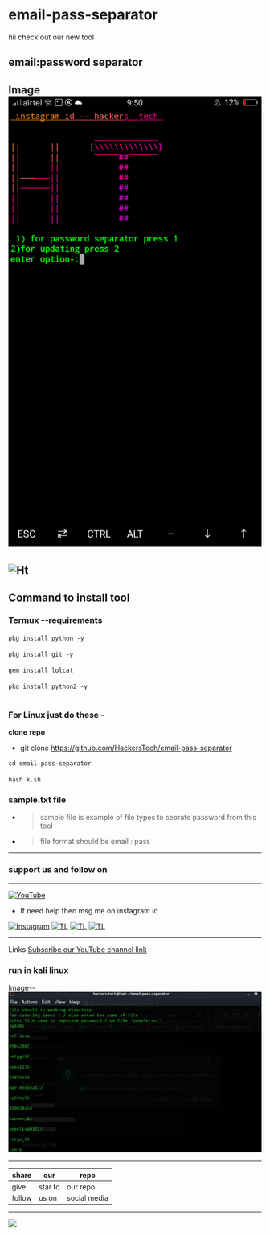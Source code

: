 # email-pass-separator


hii check out  our new tool
## email:password separator


Image ![](https://github.com/HackersTech/email-pass-separator/blob/main/Screenshot_2021-07-30-21-50-47-17.png)
---
![Ht](https://img.shields.io/badge/Made%20by-hackersTech-brightgreen)
---

## Command to install tool

### Termux --requirements
```
pkg install python -y

pkg install git -y

gem install lolcat

pkg install python2 -y


```

### For Linux just do these -

**clone** **repo**


- git clone https://github.com/HackersTech/email-pass-separator
```
cd email-pass-separator

bash k.sh
```
### sample.txt file
- >sample file is example of file types to seprate password from this tool
- >file format should be email : pass
---
### support us and follow on 

---
<a href="https://youtube.com/channel/UCEX1r_jZouOOpKY7DiWIR6A"><img title="YouTube" src="https://img.shields.io/badge/YouTube-Hackers Tech-blue?style=for-the-badge&logo=Youtube"></a>

- If need help then msg me on instagram id

[![Instagram](https://img.shields.io/badge/INSTAGRAM-ForHelp-green?style=for-the-badge&logo=instagram)](
https://instagram.com/hackers__tech?utm_medium=copy_link)
[![TL](https://img.shields.io/badge/TELEGRAM-CHANNEL-brightgreen?style=for-the-badge&logo=telegram)](https://t.me/hacker_s_tech)
[![TL](https://img.shields.io/badge/Twitter-account-red?style=for-the-badge&logo=Twitter)](https://twitter.com/HackersTech1?s=09)
[![TL](https://img.shields.io/badge/reddit-account-blueviolet?style=for-the-badge&logo=reddit)](https://twitter.com/HackersTech1?s=09)



---
Links
[Subscribe our YouTube channel link](https://youtube.com/channel/UCEX1r_jZouOOpKY7DiWIR6A)


### run in kali linux
Image--
![image](https://github.com/HackersTech/email-pass-separator/blob/main/IMG_20210730_214835.jpg)

---
|share|our|repo |
|----|----|----|
|give|star to|our repo |
|follow|us on|social media|

---

![](https://www.codewars.com/users/Hackers%20Tech/badges/large)
